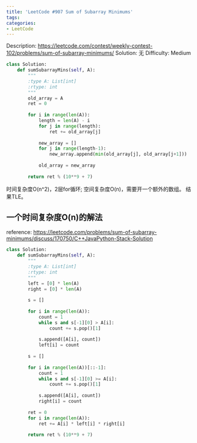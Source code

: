 ```yaml
---
title: 'LeetCode #907 Sum of Subarray Minimums'
tags:
categories:
- LeetCode
---
```


Description: https://leetcode.com/contest/weekly-contest-102/problems/sum-of-subarray-minimums/
Solution: 无
Difficulty: Medium

```python
class Solution:
    def sumSubarrayMins(self, A):
        """
        :type A: List[int]
        :rtype: int
        """
        old_array = A
        ret = 0
        
        for i in range(len(A)):
            length = len(A) - i
            for j in range(length):
                ret += old_array[j]
                
            new_array = []
            for j in range(length-1):
                new_array.append(min(old_array[j], old_array[j+1]))
                
            old_array = new_array
            
        return ret % (10**9 + 7)
```

时间复杂度O(n^2)，2层for循环;
空间复杂度O(n)，需要开一个额外的数组。
结果TLE。

## 一个时间复杂度O(n)的解法

reference: https://leetcode.com/problems/sum-of-subarray-minimums/discuss/170750/C++JavaPython-Stack-Solution

```python
class Solution:
    def sumSubarrayMins(self, A):
        """
        :type A: List[int]
        :rtype: int
        """
        left = [0] * len(A)
        right = [0] * len(A)
        
        s = []
        
        for i in range(len(A)):
            count = 1
            while s and s[-1][0] > A[i]:
                count += s.pop()[1]
                
            s.append([A[i], count])
            left[i] = count
        
        s = []
        
        for i in range(len(A))[::-1]:
            count = 1
            while s and s[-1][0] >= A[i]:
                count += s.pop()[1]
                
            s.append([A[i], count])
            right[i] = count
            
        ret = 0
        for i in range(len(A)):
            ret += A[i] * left[i] * right[i]
            
        return ret % (10**9 + 7)
```